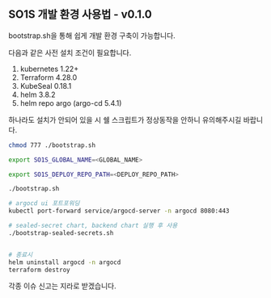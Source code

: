 ## SO1S 개발 환경 사용법 - v0.1.0

bootstrap.sh을 통해 쉽게 개발 환경 구축이 가능합니다.

다음과 같은 사전 설치 조건이 필요합니다.

1. kubernetes 1.22+
2. Terraform 4.28.0
3. KubeSeal 0.18.1
4. helm 3.8.2
5. helm repo argo (argo-cd 5.4.1)

하나라도 설치가 안되어 있을 시 쉘 스크립트가 정상동작을 안하니 유의해주시길 바랍니다.

```bash
chmod 777 ./bootstrap.sh

export SO1S_GLOBAL_NAME=<GLOBAL_NAME>

export SO1S_DEPLOY_REPO_PATH=<DEPLOY_REPO_PATH>

./bootstrap.sh

# argocd ui 포트포워딩
kubectl port-forward service/argocd-server -n argocd 8080:443

# sealed-secret chart, backend chart 실행 후 사용
./bootstrap-sealed-secrets.sh


# 종료시
helm uninstall argocd -n argocd
terraform destroy

```

각종 이슈 신고는 지라로 받겠습니다.
